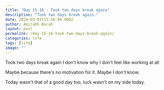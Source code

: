 ```yaml
---
title: "Day 15-16 : Took two days break again"
description: "Took two days break again."
date: 2024-03-01T15:56:00.000Z
author: Amitabh Borah
layout: post
permalink: /day-15-16-took-two-days-break-again/
categories: life
tags: [life]
image: ""
---
```


Took two days break again I don't know why I don't feel like working at all<br>

Maybe because there's no motivation for it. Maybe I don't know.<br>

Today wasn't that of a good day too, luck wasn't on my side today.
